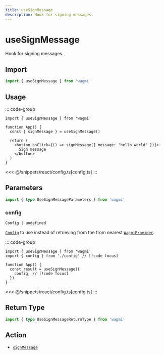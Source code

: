 ```yaml
---
title: useSignMessage
description: Hook for signing messages.
---
```


<script setup>
const packageName = 'wagmi'
const actionName = 'signMessage'
const typeName = 'SignMessage'
const mutate = 'signMessage'
const TData = 'SignMessageData'
const TError = 'SignMessageErrorType'
const TVariables = 'SignMessageVariables'
</script>

# useSignMessage

Hook for signing messages.

## Import

```ts
import { useSignMessage } from 'wagmi'
```

## Usage

::: code-group
```tsx [index.tsx]
import { useSignMessage } from 'wagmi'

function App() {
  const { signMessage } = useSignMessage()

  return (
    <button onClick={() => signMessage({ message: 'hello world' })}>
      Sign message
    </button>
  )
}
```
<<< @/snippets/react/config.ts[config.ts]
:::

## Parameters

```ts
import { type UseSignMessageParameters } from 'wagmi'
```

### config

`Config | undefined`

[`Config`](/react/api/createConfig#config) to use instead of retrieving from the from nearest [`WagmiProvider`](/react/api/WagmiProvider).

::: code-group
```tsx [index.tsx]
import { useSignMessage } from 'wagmi'
import { config } from './config' // [!code focus]

function App() {
  const result = useSignMessage({
    config, // [!code focus]
  })
}
```
<<< @/snippets/react/config.ts[config.ts]
:::

<!--@include: @shared/mutation-options.md-->

## Return Type

```ts
import { type UseSignMessageReturnType } from 'wagmi'
```

<!--@include: @shared/mutation-result.md-->

<!--@include: @shared/mutation-imports.md-->

## Action

- [`signMessage`](/core/api/actions/signMessage)
